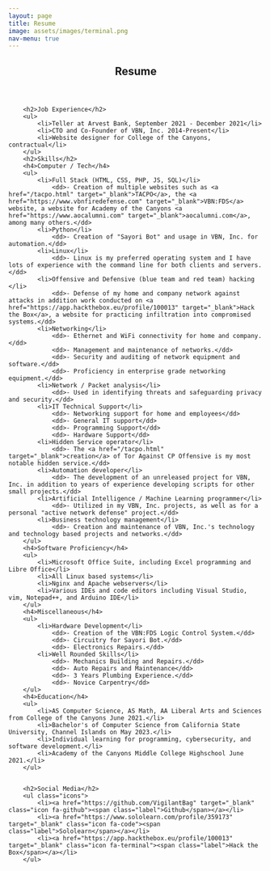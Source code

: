 ```yaml
---
layout: page
title: Resume
image: assets/images/terminal.png
nav-menu: true
---
```


<!-- Main -->
<div id="main" class="alt">

<!-- One -->
<section id="one">
	<div class="inner">
		<header class="major">
			<h1>Resume</h1>
		</header>

<!-- Content -->
<div class="row">
	<div class="6u 12u$(small)">

		<h2>Job Experience</h2>
		<ul>
			<li>Teller at Arvest Bank, September 2021 - December 2021</li>
			<li>CTO and Co-Founder of VBN, Inc. 2014-Present</li>
			<li>Website designer for College of the Canyons, contractual</li>
		</ul>
		<h2>Skills</h2>
		<h4>Computer / Tech</h4>
		<ul>
			<li>Full Stack (HTML, CSS, PHP, JS, SQL)</li>
				<dd>- Creation of multiple websites such as <a href="/tacpo.html" target="_blank">TACPO</a>, the <a href="https://www.vbnfiredefense.com" target="_blank">VBN:FDS</a> website, a website for Academy of the Canyons <a href="https://www.aocalumni.com" target="_blank">aocalumni.com</a>, among many others.</dd>
			<li>Python</li>
				<dd>- Creation of "Sayori Bot" and usage in VBN, Inc. for automation.</dd>
			<li>Linux</li>
				<dd>- Linux is my preferred operating system and I have lots of experience with the command line for both clients and servers.</dd>
			<li>Offensive and Defensive (blue team and red team) hacking </li>
				<dd>- Defense of my home and company network against attacks in addition work conducted on <a href="https://app.hackthebox.eu/profile/100013" target="_blank">Hack the Box</a>, a website for practicing infiltration into compromised systems.</dd>
			<li>Networking</li>
				<dd>- Ethernet and WiFi connectivity for home and company.</dd>
				<dd>- Management and maintenance of networks.</dd>
				<dd>- Security and auditing of network equipment and software.</dd>
				<dd>- Proficiency in enterprise grade networking equipment.</dd>
			<li>Network / Packet analysis</li>
				<dd>- Used in identifying threats and safeguarding privacy and security.</dd>
			<li>IT Technical Support</li>
				<dd>- Networking support for home and employees</dd>
				<dd>- General IT support</dd>
				<dd>- Programming Support</dd>
				<dd>- Hardware Support</dd>
			<li>Hidden Service operator</li>
				<dd>- The <a href="/tacpo.html" target="_blank">creation</a> of Tor Against CP Offensive is my most notable hidden service.</dd>
			<li>Automation developer</li>
				<dd>- The development of an unreleased project for VBN, Inc. in addition to years of experience developing scripts for other small projects.</dd>
			<li>Artificial Intelligence / Machine Learning programmer</li>
				<dd>- Utilized in my VBN, Inc. projects, as well as for a personal "active network defense" project.</dd>
			<li>Business technology management</li>
				<dd>- Creation and maintenance of VBN, Inc.'s technology and technology based projects and networks.</dd>
		</ul>
		<h4>Software Proficiency</h4>
		<ul>
			<li>Microsoft Office Suite, including Excel programming and Libre Office</li>
			<li>All Linux based systems</li>
			<li>Nginx and Apache webservers</li>
			<li>Various IDEs and code editors including Visual Studio, vim, Notepad++, and Arduino IDE</li>
		</ul>
		<h4>Miscellaneous</h4>
		<ul>
			<li>Hardware Development</li>
				<dd>- Creation of the VBN:FDS Logic Control System.</dd>
				<dd>- Circuitry for Sayori Bot.</dd>
				<dd>- Electronics Repairs.</dd>
			<li>Well Rounded Skills</li>
				<dd>- Mechanics Building and Repairs.</dd>
				<dd>- Auto Repairs and Maintenance</dd>
				<dd>- 3 Years Plumbing Experience.</dd>
				<dd>- Novice Carpentry</dd>
		</ul>
		<h4>Education</h4>
		<ul>
			<li>AS Computer Science, AS Math, AA Liberal Arts and Sciences from College of the Canyons June 2021.</li>
			<li>Bachelor's of Computer Science from California State University, Channel Islands on May 2023.</li>
			<li>Individual learning for programming, cybersecurity, and software development.</li>
			<li>Academy of the Canyons Middle College Highschool June 2021.</li>
		</ul>
		

		<h2>Social Media</h2>
		<ul class="icons">
			<li><a href="https://github.com/VigilantBag" target="_blank" class="icon fa-github"><span class="label">Github</span></a></li>
			<li><a href="https://www.sololearn.com/profile/359173" target="_blank" class="icon fa-code"><span class="label">Sololearn</span></a></li>
			<li><a href="https://app.hackthebox.eu/profile/100013" target="_blank" class="icon fa-terminal"><span class="label">Hack the Box</span></a></li>
		</ul>
</div>

</div>
